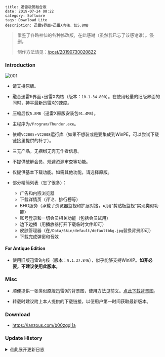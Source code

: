 ```
title: 迅雷极简融合版
date: 2019-07-24 00:22
category: Software
tags: Download Lite
description: 迅雷9界面+迅雷X内核，仅5.8MB
```

> 借鉴了各路神仙的各种修改版，在此感谢（虽然我已忘了该感谢谁）。侵删。
>
> 制作方法请见：<a data-sl href="/post/20190730020822">/post/20190730020822</a>

### Introduction

![001](/res/20190724-002221-001.png)

* 请支持原版。

* 融合迅雷9界面+迅雷X内核（版本：`10.1.34.800`）。在使用轻量的旧版界面的同时，持平最新迅雷X的速度。

* 压缩后仅`5.8MB`（迅雷X原版安装包`91.4MB`）。

* 主程序为`/Program/Thunder.exe`。

* 依赖`VC2005`+`VC2008`运行库（如果不想装或是要集成到WinPE，可以尝试下载链接里提供的补丁）。

* 三无产品，无捆绑无壳无作者信息。

* 不提供破解会员、规避资源审查等功能。

* 仅提供基本下载功能。如需其他功能，请选择原版。

* 部分精简列表（忘了很多）：
    * 广告和内嵌浏览器
    * 下载详情页（评论、排行榜等）
    * BHO服务（承载了浏览器监视和扩展对接，可用“剪贴板监视”实现类似功能）
    * 账号登录和一切会员相关功能（包括会员试用）
    * 边下边播（用播放器打开下载临时文件即可）
    * 皮肤管理器（在`/Data/Skin/default/defaultbkg.jpg`替换背景即可）
    * 下载完成弹窗和音效

#### For Antique Edition

* 使用旧版迅雷9内核（版本：`9.1.37.846`），似乎能够支持WinXP。**如非必要，不建议使用此版本**。

### Misc

* 顺便提供一张类似原版迅雷9的背景图，使用方法见前文。<a download="defaultbkg.jpg" href="data:image/jpeg;base64,iVBORw0KGgoAAAANSUhEUgAAAAEAAADICAIAAACmkByiAAAAOElEQVR4AWN8/eELEwMDA0n4P3ZxCsxhpI0b/qPpodAOTHdSaD7Fahmp55b/1HY7Iz49A5vmiMcAMxcUU0SJqrMAAAAASUVORK5CYII=">点此下载背景图</a>。
<!-- 没错，其实这是张PNG图片，照样好使，不是么？ -->

* 转载时建议附上本人提供的下载链接，以便用户第一时间获取最新版本。

### Download

* <https://lanzous.com/b00zgql1a>

### Update History

<details>
<summary>点此展开更新日志</summary>

#### 20200616

* 修复：
    * 并行任务数设置项失效（感谢“longsifeng”的反馈）。
    * 无法拖拽添加Torrent（感谢“always beta”的反馈）。
    * 无法通过参数指定Torrent（导致关联文件类型无效，感谢“always beta”的反馈）。
    * 新建Torrent/Magnet任务文件列表中部分贴图缺失（感谢“always beta”的反馈）。
    * 无法唤出系统窗口菜单。

* 移除：
    * 新建任务选择目录ComboBox中残留的“私人空间”选项。

* 其他调整：
    * 微调下载任务图标。
    * 重绘新建任务临时设置按钮。
    * 重绘关闭设置页面按钮。
    * 微调设置页面布局。

* 内测，未发布，延期至迅雷X官方更新后同步更新内核。

#### 20200524

* 修复：
    * 最大化时主窗口内容左偏。

* 移除：
    * 主窗口右上角最大化/还原按钮。
    * 主窗口宽度调整手柄。

#### 20200522

* 升级内核至`10.1.34.800`。

#### 20200516

* 减小体积。

* 修复：
    * 默认启用且无法禁用`.torrent`文件自动关联。
    * 主界面右下速度显示过于靠右（缺失会员加速提示所致）。

* 移除：
    * 老板键（可用其他老板键软件替代）。
    * 一些DLL的ASLR标记。

* 其他调整：
    * 设置页面现在无需最大化也能看到全部内容。
    * 将任务列表“没有正在下载任务”等提示文本统一改为“暂无下载任务”。
    * 悬浮窗贴图重绘。
    * 下载项“继续下载”按钮微调。
    * 保留`/Profiles/TaskDb.dat`（SQLite），在低配设备上大幅提升首次启动速度。
    * 程序目录结构更合理（`/Thunder/Xar/`->`/Program/UI/`）。
    * 更改一些默认设置。

* 这个版本可能不会发布，延期至迅雷X官方更新后同步更新内核。

#### 20200503

* 微调图标（边沿平滑，颜色减淡）。

* 升级内核至`10.1.33.770`。

* 更改命名规则：原“普通版”改为“古董版”，原“融合版”改为“普通版”。希望此次命名更改能引导更多用户用上新内核。

#### 20200322

* 升级内核至`10.1.31.740`。

#### 20200122

* 减小体积。

* 这是第一个无明显Bug，可长期使用的稳定版本。

* 移除：
    * 主界面工具栏上残留的空白按钮。

#### 20200121

* 减小体积。

* 移除：
    * 残留的lua脚本。

* 其他：
    * 托盘图标文件名称由`thunder.ico`改为`tray.ico`，更“符合人体工学”，避免在隐藏扩展名时混淆（“每次都点错！”——这位傻得可爱的网友如是说）。

#### 20200119

* 减小体积。

* 移除：
    * 下载任务右键菜单内残留的空白条目。
    * 残留的lua脚本。

* 其他调整：
    * 简化皮肤加载流程，小幅提升启动速度。

#### 20200114

* 减小体积：`4.6MB`->`4.5MB`；融合版`5.9MB`->`5.8MB`。

* 修复：
    * 设置页面内的“自动修改为上次使用的目录”选项失效。
    * 主窗口流量监视气泡边缘透明。
    * 新建下载弹窗内的任务临时设置功能失效。

* 移除：
    * 悬浮窗`+0KB/s`字样（原为会员加速数值）。
    * 悬浮窗旋转光珠动画。
    * 设置页面Ratio控件特效。
    * 下载列表右侧边框。
    * 残留的位图和文本资源。
    * 部分提示窗图标。
    * 残留的菜单失效条目（仍有部分条目未能完美去除）。
    * 残留的设置项。
    * BHO服务残留的监视进程列表。
    * 独立代理（可用其他代理工具实现）。

* 其他调整：
    * 设置页面标签仅保留关闭按钮。
    * 减小主窗口最小高度。
    * 窗口阴影更自然。
    * 其他细微调整。

#### 20200101

* 元旦放假咯！

* 减小体积：`4.7MB`->`4.6MB`；融合版内核升级至`10.1.27.658`，略有增重：`5.7MB`->`5.9MB`。

* 移除：
    * 残留的MiniUnZip组件。
    * DownloadSDK各组件数字签名。
    * 各菜单和工具栏内残留的失效条目以及过多分隔线（部分条目未能完美去除，仅采用替换为空白字符串的方法实现）。
    * 残留的设置项。

* 其他调整：
    * 淡化主窗口边框和阴影颜色。
    * 减小下载列表滚动条宽度，降低不透明度。

#### 20190803

* 减小体积：`4.7MB`->`4.7MB`；融合版`5.8MB`->`5.7MB`。

* 移除：
    * 残留的PE清单

* 其他调整：
    * 使用标准PE头。
    * 减小运行库补丁的体积。

#### 20190802

* 减小体积：`4.9MB`->`4.7MB`；融合版`5.9MB`->`5.8MB`。

* 移除：
    * 残留的PE调试信息和映射表。
    * 残留的证书和数字签名。

* 其他调整：
    * 微调主程序图标（边缘平滑）。

#### 20190801

* 减小体积：`5.2MB`->`4.9MB`；融合版`6.2MB`->`5.9MB`。

* 移除：
    * 残留的图片。
    * 残留的lua脚本。

* 其他调整：
    * 微调主窗口布局和配色。
    * 微调主程序图标（扁平化）。

#### 20190731

* 移除：
    * 残留的图片。
    * 残留的lua脚本。

* 其他调整：
    * 主窗口右上关闭按钮更锐利。
    * 微调下载项中某些按钮的大小。
    * 微调主工具栏上的某些按钮。

#### 20190730

* 减小体积：`5.6MB`->`5.2MB`。

* 移除：
    * 残留的设置项。
    * 残留的图片。
    * 残留的lua脚本。
    * 残留的浏览器组件。

* 其他调整：
    * 在设置页面添加引导用户拉伸窗口的提示。
    * 提供融合内核版，使用`10.1.18.500 DownloadSDK`，压缩后`6.2MB`，。

#### 20190729

* 减小体积：`5.7MB`->`5.6MB`。

* 修复：
    * 托盘右键菜单无法切换悬浮窗状态。

* 移除：
    * 残留的图片。
    * 残留的lua脚本。

#### 20190728

* 减小体积：`5.8MB`->`5.7MB`。

* 修复：
    * 悬浮窗进度动画悬空。
    * 主窗口流量监视气泡背景透明。

* 移除：
    * 悬浮窗上的会员相关残留。
    * 残留的图片。

* 其他调整：
    * 降级一些无用但不可删除的组件。
    * 微调设置页面标签。

#### 20190727

* 减小体积：`7.4MB`->`5.8MB`。

* 修复：
    * 主窗口右侧边框过宽。

* 移除：
    * BHO服务。
    * 下载详情页。
    * 残留的图片。
    * 残留的设置项。
    * 启动时主窗口背景渐变动画。
    * 原有下载项图标（以两个通用图标表示所有类型）。

#### 20190726

* 减小体积：`7.6MB`->`7.4MB`。

* 修复：
    * 悬浮窗跳动。
    * 部分弹出气泡背景透明。
    * 窗口翻转动画失效。

* 移除：
    * 菜单项图标。
    * 会员相关残留。

* 其他调整：
    * 设置页面左移，以免用户找不到设置内容（但查看完整内容仍需拉伸窗口）。

#### 20190724

* 首个版本。

</details>
